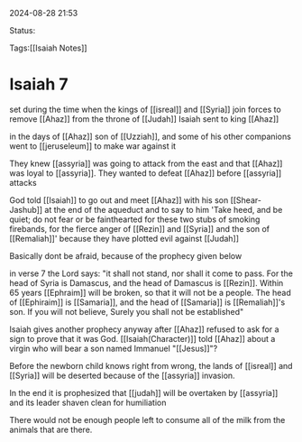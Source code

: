 
2024-08-28 21:53

Status:

Tags:[[Isaiah Notes]]

# Isaiah 7
set during the time when the kings of [[isreal]] and [[Syria]] join forces to remove [[Ahaz]] from the throne of [[Judah]]
Isaiah sent to king [[Ahaz]]

in the days of [[Ahaz]] son of [[Uzziah]], and some of his other companions went to [[jeruseleum]] to make war against it

They knew [[assyria]] was going to attack from the east and that [[Ahaz]] was loyal to [[assyria]]. They wanted to defeat [[Ahaz]] before [[assyria]] attacks

God told [[Isaiah]] to go out and meet [[Ahaz]] with his son [[Shear-Jashub]] at the end of the aqueduct and to say to him 'Take heed, and be quiet; do not fear or be fainthearted for these two stubs of smoking firebands, for the fierce anger of [[Rezin]] and [[Syria]] and the son of [[Remaliah]]' because they have plotted evil against [[Judah]]

Basically dont be afraid, because of the prophecy given below

in verse 7 the Lord says:
"it shall not stand, nor shall it come to pass. For the head of Syria is Damascus, and the head of Damascus is [[Rezin]]. Within 65 years [[Ephraim]] will be broken, so that it will not be a people. The head of [[Ephiraim]] is [[Samaria]], and the head of [[Samaria]] is [[Remaliah]]'s son. If you will not believe, Surely you shall not be established"

Isaiah gives another prophecy anyway after [[Ahaz]] refused to ask for a sign to prove that it was God. [[Isaiah(Character)]] told [[Ahaz]] about a virgin who will bear a son named Immanuel "[[Jesus]]"?

Before the newborn child knows right from wrong, the lands of [[isreal]] and [[Syria]] will be deserted because of the [[assyria]] invasion.

In the end it is prophesized that [[judah]] will be overtaken by [[assyria]] and its leader shaven clean for humiliation 

There would not be enough people left to consume all of the milk from the animals that are there.